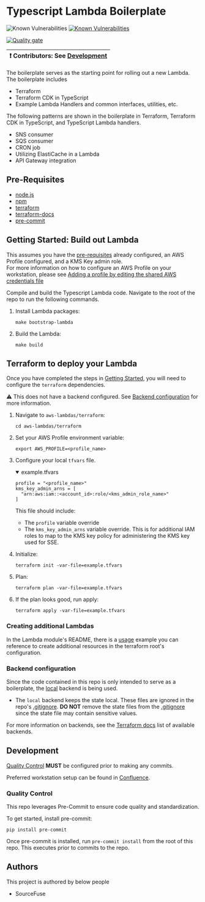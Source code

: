# Typescript Lambda Boilerplate

![Known Vulnerabilities](https://snyk.io/test/github/sourcefuse/typescript-lambda-boilerplate/badge.svg?targetFile=aws-lambdas/iac/cdk/package.json)        [![Known Vulnerabilities](https://github.com/sourcefuse/typescript-lambda-boilerplate/actions/workflows/snyk.yaml/badge.svg)](https://github.com/sourcefuse/typescript-lambda-boilerplate/actions/workflows/snyk.yaml)

[![Quality gate](https://sonarcloud.io/api/project_badges/quality_gate?project=sourcefuse_typescript-lambda-boilerplate&token=e3f829a84ea5000631ca5239aa6fa1c8853e539f)](https://sonarcloud.io/summary/new_code?id=sourcefuse_typescript-lambda-boilerplate)

| :exclamation: **Contributors:** See [Development](#dev) |
| ------------------------------------------------------- |

The boilerplate serves as the starting point for rolling out a new Lambda. The boilerplate includes 

* Terraform
* Terraform CDK in TypeScript 
* Example Lambda Handlers and common interfaces, utilities, etc.

The following patterns are shown in the boilerplate in Terraform, Terraform CDK in TypeScript, and TypeScript Lambda handlers.

* SNS consumer
* SQS consumer
* CRON job
* Utilizing ElastiCache in a Lambda
* API Gateway integration

## <a id="prereqs"></a> Pre-Requisites

- [node.js](https://nodejs.dev/download/)
- [npm](https://docs.npmjs.com/cli/v6/commands/npm-install)
- [terraform](https://learn.hashicorp.com/terraform/getting-started/install#installing-terraform)
- [terraform-docs](https://github.com/segmentio/terraform-docs)
- [pre-commit](https://pre-commit.com/#install)

## <a id="getting_started"></a> Getting Started: Build out Lambda

This assumes you have the [pre-requisites](#prereqs) already configured, an AWS Profile configured, and a KMS Key admin role.  
For more information on how to configure an AWS Profile on your workstation, please see [Adding a profile by editing the shared AWS credentials file
](https://docs.aws.amazon.com/toolkit-for-visual-studio/latest/user-guide/keys-profiles-credentials.html#adding-a-profile-to-the-aws-credentials-profile-file)

Compile and build the Typescript Lambda code. Navigate to the root of the repo to run the following commands.

1. Install Lambda packages:
   ```shell
   make bootstrap-lambda
   ```
2. Build the Lambda:
   ```shell
   make build
   ```

## Terraform to deploy your Lambda

Once you have completed the steps in [Getting Started](#getting_started), you will need to configure
the `terraform` dependencies.

:warning: This does not have a backend configured. See [Backend configuration](#backend_config) for more information.

1. Navigate to `aws-lambdas/terraform`:
   ```shell
   cd aws-lambdas/terraform
   ```
2. Set your AWS Profile environment variable:
   ```shell
   export AWS_PROFILE=<profile_name>
   ```
3. Configure your local `tfvars` file.
   <details open="true">
   <summary>example.tfvars</summary>

   ```shell
   profile = "<profile_name>"
   kms_key_admin_arns = [
     "arn:aws:iam::<account_id>:role/<kms_admin_role_name>"
   ]
   ```

   </details>

   This file should include:

   - The `profile` variable override
   - The `kms_key_admin_arns` variable override. This is for additional IAM roles to map to the KMS key policy for administering the KMS key used for SSE.

4. Initialize:
   ```shell
   terraform init -var-file=example.tfvars
   ```
5. Plan:
   ```shell
   terraform plan -var-file=example.tfvars
   ```
6. If the plan looks good, run apply:
   ```shell
   terraform apply -var-file=example.tfvars
   ```

### Creating additional Lambdas

In the Lambda module's README, there is a [usage](aws-lambdas/iac/terraform/lambda/README.md#usage) example you can reference to create additional resources in the
terraform root's configuration.

### <a id="backend_config"></a> Backend configuration

Since the code contained in this repo is only intended to serve as a boilerplate, the [local](https://www.terraform.io/language/settings/backends/local) backend is being used.

- The `local` backend keeps the state local. These files are ignored in the repo's [.gitignore](.gitignore). **DO NOT**
  remove the state files from the [.gitignore](.gitignore) since the state file may contain sensitive values.

For more information on backends, see the [Terraform docs](https://www.terraform.io/language/settings/backends/configuration) list of available backends.

## <a id="dev"></a> Development

[Quality Control](#qc) **MUST** be configured prior to making any commits.

Preferred workstation setup can be found in [Confluence](https://sourcefuse.atlassian.net/wiki/spaces/SOURCEFUSE/pages/3311075411/Dev+Machine+Setup).

### <a id="qc"></a> Quality Control

This repo leverages Pre-Commit to ensure code quality and standardization.

To get started, install pre-commit:

```shell
pip install pre-commit
```

Once pre-commit is installed, run `pre-commit install` from the root of this repo. This executes
prior to commits to the repo.

## Authors

This project is authored by below people

- SourceFuse
